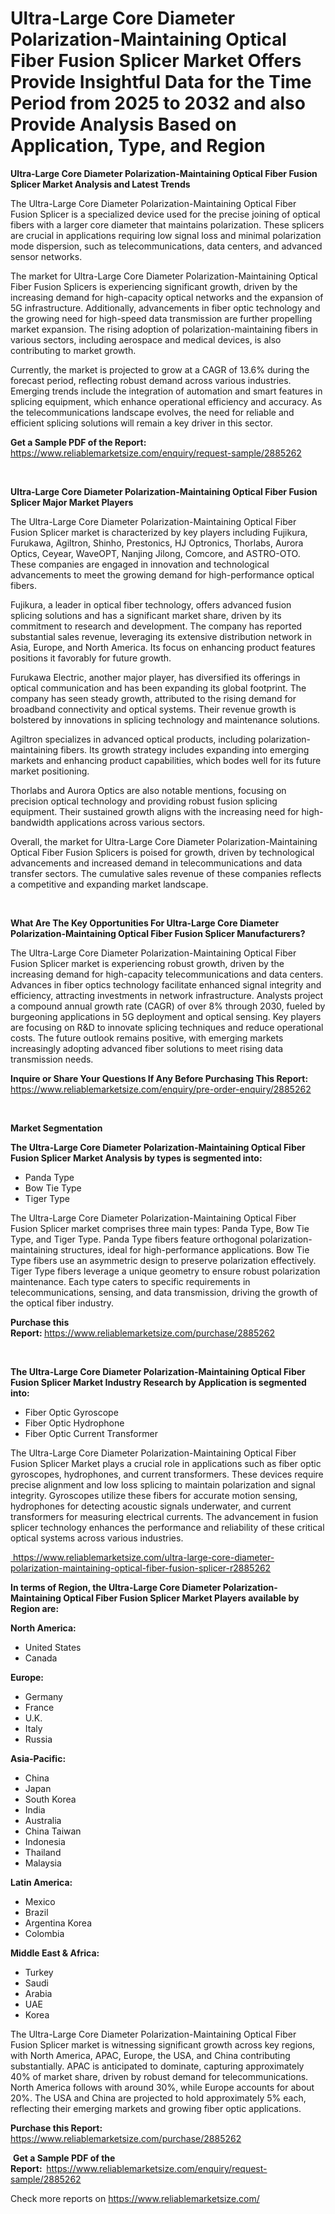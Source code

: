 <p><h1>Ultra-Large Core Diameter Polarization-Maintaining Optical Fiber Fusion Splicer Market Offers Provide Insightful Data for the Time Period from 2025 to 2032 and also Provide Analysis Based on Application, Type, and Region</h1></p><p><strong>Ultra-Large Core Diameter Polarization-Maintaining Optical Fiber Fusion Splicer Market Analysis and Latest Trends</strong></p>
<p><p>The Ultra-Large Core Diameter Polarization-Maintaining Optical Fiber Fusion Splicer is a specialized device used for the precise joining of optical fibers with a larger core diameter that maintains polarization. These splicers are crucial in applications requiring low signal loss and minimal polarization mode dispersion, such as telecommunications, data centers, and advanced sensor networks. </p><p>The market for Ultra-Large Core Diameter Polarization-Maintaining Optical Fiber Fusion Splicers is experiencing significant growth, driven by the increasing demand for high-capacity optical networks and the expansion of 5G infrastructure. Additionally, advancements in fiber optic technology and the growing need for high-speed data transmission are further propelling market expansion. The rising adoption of polarization-maintaining fibers in various sectors, including aerospace and medical devices, is also contributing to market growth.</p><p>Currently, the market is projected to grow at a CAGR of 13.6% during the forecast period, reflecting robust demand across various industries. Emerging trends include the integration of automation and smart features in splicing equipment, which enhance operational efficiency and accuracy. As the telecommunications landscape evolves, the need for reliable and efficient splicing solutions will remain a key driver in this sector.</p></p>
<p><strong>Get a Sample PDF of the Report:&nbsp;</strong> <a href="https://www.reliablemarketsize.com/enquiry/request-sample/2885262?utm_campaign=3348&utm_medium=2&utm_source=Github&utm_content=ia&utm_term=13032025&utm_id=ultra-large-core-diameter-polarization-maintaining-optical-fiber-fusion-splicer">https://www.reliablemarketsize.com/enquiry/request-sample/2885262</a></p>
<p>&nbsp;</p>
<p><strong>Ultra-Large Core Diameter Polarization-Maintaining Optical Fiber Fusion Splicer Major Market Players</strong></p>
<p><p>The Ultra-Large Core Diameter Polarization-Maintaining Optical Fiber Fusion Splicer market is characterized by key players including Fujikura, Furukawa, Agiltron, Shinho, Prestonics, HJ Optronics, Thorlabs, Aurora Optics, Ceyear, WaveOPT, Nanjing Jilong, Comcore, and ASTRO-OTO. These companies are engaged in innovation and technological advancements to meet the growing demand for high-performance optical fibers.</p><p>Fujikura, a leader in optical fiber technology, offers advanced fusion splicing solutions and has a significant market share, driven by its commitment to research and development. The company has reported substantial sales revenue, leveraging its extensive distribution network in Asia, Europe, and North America. Its focus on enhancing product features positions it favorably for future growth.</p><p>Furukawa Electric, another major player, has diversified its offerings in optical communication and has been expanding its global footprint. The company has seen steady growth, attributed to the rising demand for broadband connectivity and optical systems. Their revenue growth is bolstered by innovations in splicing technology and maintenance solutions.</p><p>Agiltron specializes in advanced optical products, including polarization-maintaining fibers. Its growth strategy includes expanding into emerging markets and enhancing product capabilities, which bodes well for its future market positioning.</p><p>Thorlabs and Aurora Optics are also notable mentions, focusing on precision optical technology and providing robust fusion splicing equipment. Their sustained growth aligns with the increasing need for high-bandwidth applications across various sectors.</p><p>Overall, the market for Ultra-Large Core Diameter Polarization-Maintaining Optical Fiber Fusion Splicers is poised for growth, driven by technological advancements and increased demand in telecommunications and data transfer sectors. The cumulative sales revenue of these companies reflects a competitive and expanding market landscape.</p></p>
<p>&nbsp;</p>
<p><strong>What Are The Key Opportunities For Ultra-Large Core Diameter Polarization-Maintaining Optical Fiber Fusion Splicer Manufacturers?</strong></p>
<p><p>The Ultra-Large Core Diameter Polarization-Maintaining Optical Fiber Fusion Splicer market is experiencing robust growth, driven by the increasing demand for high-capacity telecommunications and data centers. Advances in fiber optics technology facilitate enhanced signal integrity and efficiency, attracting investments in network infrastructure. Analysts project a compound annual growth rate (CAGR) of over 8% through 2030, fueled by burgeoning applications in 5G deployment and optical sensing. Key players are focusing on R&D to innovate splicing techniques and reduce operational costs. The future outlook remains positive, with emerging markets increasingly adopting advanced fiber solutions to meet rising data transmission needs.</p></p>
<p><strong>Inquire or Share Your Questions If Any Before Purchasing This Report:</strong> <a href="https://www.reliablemarketsize.com/enquiry/pre-order-enquiry/2885262?utm_campaign=3348&utm_medium=2&utm_source=Github&utm_content=ia&utm_term=13032025&utm_id=ultra-large-core-diameter-polarization-maintaining-optical-fiber-fusion-splicer">https://www.reliablemarketsize.com/enquiry/pre-order-enquiry/2885262</a></p>
<p>&nbsp;</p>
<p><strong>Market Segmentation</strong></p>
<p><strong>The Ultra-Large Core Diameter Polarization-Maintaining Optical Fiber Fusion Splicer Market Analysis by types is segmented into:</strong></p>
<p><ul><li>Panda Type</li><li>Bow Tie Type</li><li>Tiger Type</li></ul></p>
<p><p>The Ultra-Large Core Diameter Polarization-Maintaining Optical Fiber Fusion Splicer market comprises three main types: Panda Type, Bow Tie Type, and Tiger Type. Panda Type fibers feature orthogonal polarization-maintaining structures, ideal for high-performance applications. Bow Tie Type fibers use an asymmetric design to preserve polarization effectively. Tiger Type fibers leverage a unique geometry to ensure robust polarization maintenance. Each type caters to specific requirements in telecommunications, sensing, and data transmission, driving the growth of the optical fiber industry.</p></p>
<p><strong>Purchase this Report:&nbsp;</strong><a href="https://www.reliablemarketsize.com/purchase/2885262?utm_campaign=3348&utm_medium=2&utm_source=Github&utm_content=ia&utm_term=13032025&utm_id=ultra-large-core-diameter-polarization-maintaining-optical-fiber-fusion-splicer">https://www.reliablemarketsize.com/purchase/2885262</a></p>
<p>&nbsp;</p>
<p><strong>The Ultra-Large Core Diameter Polarization-Maintaining Optical Fiber Fusion Splicer Market Industry Research by Application is segmented into:</strong></p>
<p><ul><li>Fiber Optic Gyroscope</li><li>Fiber Optic Hydrophone</li><li>Fiber Optic Current Transformer</li></ul></p>
<p><p>The Ultra-Large Core Diameter Polarization-Maintaining Optical Fiber Fusion Splicer Market plays a crucial role in applications such as fiber optic gyroscopes, hydrophones, and current transformers. These devices require precise alignment and low loss splicing to maintain polarization and signal integrity. Gyroscopes utilize these fibers for accurate motion sensing, hydrophones for detecting acoustic signals underwater, and current transformers for measuring electrical currents. The advancement in fusion splicer technology enhances the performance and reliability of these critical optical systems across various industries.</p></p>
<p><a href="https://www.reliablemarketsize.com/ultra-large-core-diameter-polarization-maintaining-optical-fiber-fusion-splicer-r2885262?utm_campaign=3348&utm_medium=2&utm_source=Github&utm_content=ia&utm_term=13032025&utm_id=ultra-large-core-diameter-polarization-maintaining-optical-fiber-fusion-splicer">&nbsp;https://www.reliablemarketsize.com/ultra-large-core-diameter-polarization-maintaining-optical-fiber-fusion-splicer-r2885262</a></p>
<p><strong>In terms of Region, the Ultra-Large Core Diameter Polarization-Maintaining Optical Fiber Fusion Splicer Market Players available by Region are:</strong></p>
<p>
    <p> <strong> North America: </strong>
        <ul>
            <li>United States</li>
            <li>Canada</li>
        </ul>
        </p> 
    <p> <strong> Europe: </strong>
        <ul>
            <li>Germany</li>
            <li>France</li>
            <li>U.K.</li>
            <li>Italy</li>
            <li>Russia</li>
        </ul>
        </p> 
    <p> <strong> Asia-Pacific: </strong>
        <ul>
            <li>China</li>
            <li>Japan</li>
            <li>South Korea</li>
            <li>India</li>
            <li>Australia</li>
            <li>China Taiwan</li>
            <li>Indonesia</li>
            <li>Thailand</li>
            <li>Malaysia</li>
        </ul>
        </p> 
    <p> <strong> Latin America: </strong>
        <ul>
            <li>Mexico</li>
            <li>Brazil</li>
            <li>Argentina Korea</li>
            <li>Colombia</li>
        </ul>
        </p> 
    <p> <strong> Middle East & Africa: </strong>
        <ul>
            <li>Turkey</li>
            <li>Saudi</li>
            <li>Arabia</li>
            <li>UAE</li>
            <li>Korea</li>
        </ul>
    </p>
    </p>
<p><p>The Ultra-Large Core Diameter Polarization-Maintaining Optical Fiber Fusion Splicer market is witnessing significant growth across key regions, with North America, APAC, Europe, the USA, and China contributing substantially. APAC is anticipated to dominate, capturing approximately 40% of market share, driven by robust demand for telecommunications. North America follows with around 30%, while Europe accounts for about 20%. The USA and China are projected to hold approximately 5% each, reflecting their emerging markets and growing fiber optic applications.</p></p>
<p><strong>Purchase this Report: </strong><a href="https://www.reliablemarketsize.com/purchase/2885262?utm_campaign=3348&utm_medium=2&utm_source=Github&utm_content=ia&utm_term=13032025&utm_id=ultra-large-core-diameter-polarization-maintaining-optical-fiber-fusion-splicer">https://www.reliablemarketsize.com/purchase/2885262</a></p>
<p>&nbsp;<strong>Get a Sample PDF of the Report:&nbsp;&nbsp;</strong><a href="https://www.reliablemarketsize.com/enquiry/request-sample/2885262?utm_campaign=3348&utm_medium=2&utm_source=Github&utm_content=ia&utm_term=13032025&utm_id=ultra-large-core-diameter-polarization-maintaining-optical-fiber-fusion-splicer">https://www.reliablemarketsize.com/enquiry/request-sample/2885262</a></p>
<p><strong></strong></p>
<p>Check more reports on <a href="https://www.reliablemarketsize.com/?utm_campaign=3348&utm_medium=2&utm_source=Github&utm_content=ia&utm_term=13032025&utm_id=ultra-large-core-diameter-polarization-maintaining-optical-fiber-fusion-splicer">https://www.reliablemarketsize.com/</a></p>